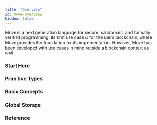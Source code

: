 ```yaml
---
title: "Overview"
id: move-overview
hidden: false
---
```

Move is a next generation language for secure, sandboxed, and formally verified programming. Its first use case is for
the Diem blockchain, where Move provides the foundation for its implementation. However, Move has been developed with
use cases in mind outside a blockchain context as well.

### Start Here

<CardsWrapper cardsPerRow={2}>
    <OverlayCard
        to="move-introduction"
        icon="img/introduction-to-move.svg"
        iconDark="img/introduction-to-move-dark.svg" 
        title="Introduction"
        description="Understand Move’s background, current status and architecture"
    />
    <OverlayCard
        to="move-modules-and-scripts"
        icon="img/modules-and-scripts.svg"
        iconDark="img/modules-and-scripts-dark.svg" 
        title="Modules and Scripts"
        description="Understand Move’s two different types of programs: Modules and Scripts"
    />
    <OverlayCard
        to="move-creating-coins"
        icon="img/diem-coin-sourcing.svg"
        iconDark="img/diem-coin-sourcing-dark.svg" 
        title="First Tutorial: Creating Coins"
        description="Play with Move directly as you create coins with the language"
    />
</CardsWrapper>

### Primitive Types

<CardsWrapper cardsPerRow={2}>
    <OverlayCard
        to="move-primitives-integers"
        icon="img/integers-bool.svg"
        iconDark="img/integers-bool-dark.svg" 
        title="Integers"
        description="Move supports three unsigned integer types: u8, u64, and u128"
    />
    <OverlayCard
        to="move-primitives-bool"
        icon="img/integers-bool.svg"
        iconDark="img/integers-bool-dark.svg" 
        title="Bool"
        description="Bool is Move's primitive type for boolean true and false values."
    />
    <OverlayCard
        to="move-primitives-address"
        icon="img/address.svg"
        iconDark="img/address-dark.svg" 
        title="Address"
        description="Address is a built-in type in Move that is used to represent locations
        in global storage"
    />
    <OverlayCard
        to="move-primitives-vector"
        icon="img/vector.svg"
        iconDark="img/vector-dark.svg" 
        title="Vector"
        description="Vector&lt;T&gt; is the only primitive collection type provided by Move"
    />
    <OverlayCard
        to="move-primitives-signer"
        icon="img/signer.svg"
        iconDark="img/signer-dark.svg" 
        title="Signer"
        description="Signer is a built-in Move resource type. A signer is a capability that
        allows the holder to act on behalf of a particular address"
    />
    <OverlayCard
        to="move-primitives-references"
        icon="img/move-references.svg"
        iconDark="img/move-references-dark.svg" 
        title="References"
        description="Move has two types of references: immutable &amp; and mutable."
    />
    <OverlayCard
        to="move-primitives-tuples-unit"
        icon="img/tuples.svg"
        iconDark="img/tuples-dark.svg" 
        title="Tuples and Unit"
        description="In order to support multiple return values, Move has tuple-like
        expressions. We can consider unit() to be an empty tuple"
    />
</CardsWrapper>

### Basic Concepts

<CardsWrapper cardsPerRow={2}>
    <OverlayCard
        to="move-basics-variables"
        icon="img/local-variables-and-scopes.svg"
        iconDark="img/local-variables-and-scopes-dark.svg"
        title="Local Variables and Scopes" 
        description="Local variables in Move are lexically (statically) scoped"
    />
    <OverlayCard
        to="move-basics-abort-assert"
        icon="img/abort-and-return.svg"
        iconDark="img/abort-and-return-dark.svg" 
        title="Abort &amp; Assert"
        description="return and abort are two control flow constructs that end execution, one for the current function and one for the entire transaction"
    />
    <OverlayCard
        to="move-basics-conditionals"
        icon="img/conditionals.svg"
        iconDark="img/conditionals-dark.svg" 
        title="Conditionals" 
        description="An if expression specifies that some code should only be evaluated if a certain condition is true"
    />
    <OverlayCard
        to="move-basics-loops"
        icon="img/loops.svg"
        iconDark="img/loops-dark.svg" 
        title="While and Loop"
        description="Move offers two constructs for looping: while and loop"
    />
    <OverlayCard
        to="move-basics-functions"
        icon="img/functions.svg"
        iconDark="img/functions-dark.svg" 
        title="Functions" 
        description="Function syntax in Move is shared between module functions and script functions"
    />
    <OverlayCard
        to="move-basics-structs-and-resources"
        icon="img/structs-and-resources.svg"
        iconDark="img/structs-and-resources-dark.svg"
        title="Structs and Resources" 
        description="A struct is a user-defined data structure containing typed fields. A resource is a kind of struct that cannot be copied and cannot be dropped"
    />
    <OverlayCard
        to="move-basics-constants"
        icon="img/constants.svg"
        iconDark="img/constants-dark.svg" 
        title="Constants" 
        description="Constants are a way of giving a name to shared, static values inside of a module or script"
    />
    <OverlayCard
        to="move-basics-generics"
        icon="img/generics.svg"
        iconDark="img/generics-dark.svg" 
        title="Generics" 
        description="Generics can be used to define functions and structs over different input data types"
    />
    <OverlayCard
        to="move-basics-equality"
        icon="img/equality.svg"
        iconDark="img/equality-dark.svg" 
        title="Equality"
        description="Move supports two equality operations == and !="
    />
    <OverlayCard
        to="move-basics-uses-aliases"
        icon="img/uses-and-aliases.svg"
        iconDark="img/uses-and-aliases-dark.svg" 
        title="Uses &amp; Aliases"
        description="The use syntax can be used to create aliases to members in othermodules"
    />

</CardsWrapper>

### Global Storage

<CardsWrapper cardsPerRow={2}>
    <OverlayCard
        to="move-global-storage-structure"
        icon="img/intro-to-global-storage.svg"
        iconDark="img/intro-to-global-storage-dark.svg"
        title="Global Storage Structure"
        description="The purpose of Move programs is to read from and write to persistent global storage"
    />
    <OverlayCard
         link="/main/docs/move-global-storage-operators"
        icon="img/intro-to-global-storage.svg"
        iconDark="img/intro-to-global-storage-dark.svg"
        title="Global Storage Operators"
        description="Move programs can create, delete, and update resources in global storage using five instructions"
    />

</CardsWrapper>

### Reference

<CardsWrapper cardsPerRow={2}>
    <OverlayCard
        to="move-standard-library"
        icon="img/standard-library.svg"
        iconDark="img/standard-library-dark.svg"
        title="Standard Library"
        description="The Move standard library exposes interfaces that implement
        functionality on vectors, option types, error codes and fixed-point
        numbers"
    />
    <OverlayCard
        to="move-coding-conventions"
        icon="img/coding-conventions.svg"
        iconDark="img/coding-conventions-dark.svg"
        title="Coding Conventions"
        description="There are basic coding conventions when writing Move code"
    />

</CardsWrapper>